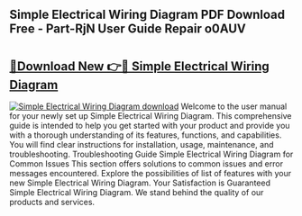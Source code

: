 ## Simple Electrical Wiring Diagram PDF Download Free - Part-RjN User Guide Repair o0AUV

# <h2><a href="http://dfmpaaq.blite.top/?on=Simple+Electrical+Wiring+Diagram">🔗Download New 👉🔴 Simple Electrical Wiring Diagram</a></h2>

[![Simple Electrical Wiring Diagram download](https://i.imgur.com/lujVjoI.png)](http://dfmpaaq.blite.top/?on=Simple+Electrical+Wiring+Diagram)
Welcome to the user manual for your newly set up Simple Electrical Wiring Diagram. This comprehensive guide is intended to help you get started with your product and provide you with a thorough understanding of its features, functions, and capabilities. You will find clear instructions for installation, usage, maintenance, and troubleshooting. Troubleshooting Guide Simple Electrical Wiring Diagram for Common Issues This section offers solutions to common issues and error messages encountered. Explore the possibilities of list of features with your new Simple Electrical Wiring Diagram. Your Satisfaction is Guaranteed Simple Electrical Wiring Diagram. We stand behind the quality of our products and services.
